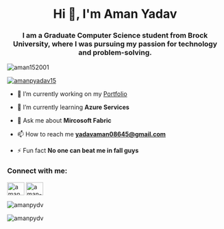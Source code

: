 <h1 align="center">Hi 👋, I'm Aman Yadav</h1>
<h3 align="center">I am a Graduate Computer Science student from Brock University, where I was pursuing my passion for technology and problem-solving.</h3>

<p align="left"> <img src="https://komarev.com/ghpvc/?username=aman152001&label=Profile%20views&color=0e75b6&style=flat" alt="aman152001" /> </p>

<p align="left"> <a href="https://twitter.com/amanpyadav15" target="blank"><img src="https://img.shields.io/twitter/follow/amanpyadav15?logo=twitter&style=for-the-badge" alt="amanpyadav15" /></a> </p>

- 🔭 I’m currently working on my [Portfolio](https://amanyadav.info/)

- 🌱 I’m currently learning **Azure Services**

- 💬 Ask me about **Mircosoft Fabric**

- 📫 How to reach me **yadavaman08645@gmail.com**

- ⚡ Fun fact **No one can beat me in fall guys**

<h3 align="left">Connect with me:</h3>
<p align="left">
<a href="https://twitter.com/amanpyadav15" target="blank"><img align="center" src="https://raw.githubusercontent.com/rahuldkjain/github-profile-readme-generator/master/src/images/icons/Social/twitter.svg" alt="amanpyadav15" height="30" width="40" /></a>
<a href="https://www.linkedin.com/in/aman-p-yadav/" target="blank"><img align="center" src="https://raw.githubusercontent.com/rahuldkjain/github-profile-readme-generator/master/src/images/icons/Social/linked-in-alt.svg" alt="aman-yadav-b4a52a1b8" height="30" width="40" /></a>
</p>


<p><img align="center" src="https://github-readme-stats.vercel.app/api/top-langs?username=amanpydv&show_icons=true&locale=en&layout=compact" alt="amanpydv" /></p>

<p><img align="center" src="https://github-readme-streak-stats.herokuapp.com/?user=amanpydv&" alt="amanpydv" /></p>
